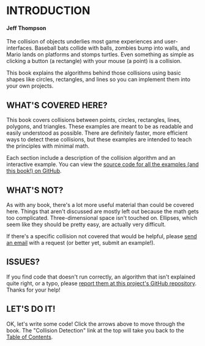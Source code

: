 # INTRODUCTION  
#### Jeff Thompson  

The collision of objects underlies most game experiences and user-interfaces. Baseball bats collide with balls, zombies bump into walls, and Mario lands on platforms and stomps turtles. Even something as simple as clicking a button (a rectangle) with your mouse (a point) is a collision.

This book explains the algorithms behind those collisions using basic shapes like circles, rectangles, and lines so you can implement them into your own projects.


## WHAT'S COVERED HERE?
This book covers collisions between points, circles, rectangles, lines, polygons, and triangles. These examples are meant to be as readable and easily understood as possible. There are definitely faster, more efficient ways to detect these collisions, but these examples are intended to teach the principles with minimal math.

Each section include a description of the collision algorithm and an interactive example. You can view the [source code for all the examples (and this book!) on GitHub](https://github.com/jeffThompson/CollisionDetection).

## WHAT'S NOT?  
As with any book, there's a lot more useful material than could be covered here. Things that aren't discussed are mostly left out because the math gets too complicated. Three-dimensional space isn't touched on. Ellipses, which seem like they should be pretty easy, are actually very difficult.

If there's a specific collision not covered that would be helpful, please [send an email](mailto:mail@jeffreythompson.org) with a request (or better yet, submit an example!).

## ISSUES?  
If you find code that doesn't run correctly, an algorithm that isn't explained quite right, or a typo, please [report them at this project's GitHub repository](https://github.com/jeffThompson/CollisionDetection/issues). Thanks for your help!

## LET'S DO IT!
OK, let's write some code! Click the arrows above to move through the book. The "Collision Detection" link at the top will take you back to the [Table of Contents](table_of_contents.php).</p>